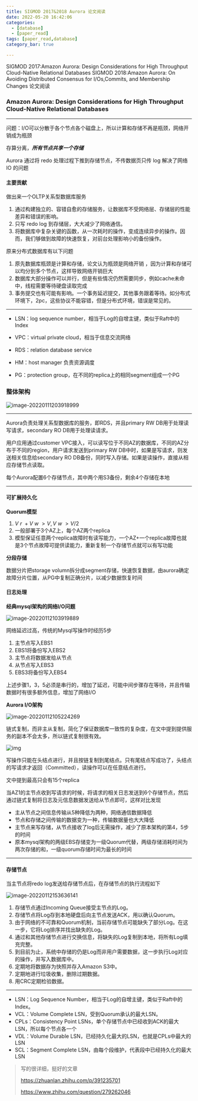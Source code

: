 ```yaml
---
title: SIGMOD 2017&2018 Aurora 论文阅读
date: 2022-05-20 16:42:06
categories: 
  - [database]
  - [paper_read]
tags: [paper_read,database]
category_bar: true

---
```


SIGMOD 2017:Amazon Aurora: Design Considerations for High Throughput Cloud-Native Relational Databases
SIGMOD 2018:Amazon Aurora: On Avoiding Distributed Consensus for I/Os,Commits, and Membership Changes
论文阅读

<!-- more -->

### Amazon Aurora: Design Considerations for High Throughput Cloud-Native Relational Databases

-----------

问题：I/O可以分散于各个节点各个磁盘上，所以计算和存储不再是瓶颈，网络开销成为瓶颈

存算分离，***所有节点共享一个存储***

Aurora 通过将 redo 处理过程下推到存储节点，不传数据页只传 log 解决了网络 IO 的问题

#### 主要贡献

做出来一个OLTP关系型数据库服务

1. 通过构建独立的、容错自愈的存储服务，让数据库不受网络层、存储层的性能差异和错误的影响。
2. 只写 redo log 到存储层，大大减少了网络通信。
3. 将数据库中复杂关键的函数，从一次耗时的操作，变成连续异步的操作。因而，我们够做到故障的快速恢复，对前台处理影响小的备份操作。

原来分布式数据库有以下问题

1. 原先数据库瓶颈是计算和存储，论文认为瓶颈是网络开销 ，因为计算和存储可以均分到多个节点，这样导致网络开销巨大
2. 数据库大部分操作可以并行，但是有些情况仍然需要同步，例如cache未命中，线程需要等待硬盘读取完成
3. 事务提交也有可能有影响。一个事务延迟提交，其他事务跟着等待。如分布式环境下，2pc，这些协议不能容错，但是分布式环境，错误是常见的。

--------

- LSN：log sequence number，相当于Log的自增主键，类似于Raft中的Index

- VPC：virtual private cloud，相当于信息交流网络
- RDS：relation database service
- HM：host manager 负责资源调度
- PG：protection group，在不同的replica上的相同segment组成一个PG

### 整体架构

![image-20220111203918999](aurora/image-20220111203918999.png)

-------------

Aurora负责处理关系型数据库的服务，即RDS，并且primary RW DB用于处理读写请求，secondary RO DB用于处理读请求。

用户应用通过customer VPC接入，可以读写位于不同AZ的数据库，不同的AZ分布于不同的region，用户请求发送到primary RW DB中时，如果是写请求，则发送相关信息给secondary RO DB备份，同时写入存储。如果是读操作，直接从相应存储节点读取。

每个Aurora配置6个存储节点，其中两个用S3备份，剩余4个存储在本地

-----

#### 可扩展持久化

**Quorum模型** 

1. $V~r~ +V~w~>V, V~w~>V/2$
2. 一般部署于3个AZ上，每个AZ两个replica
3. 模型保证任意两个replica故障时有读写能力，一个AZ+一个replica故障也就是3个节点故障可提供读能力，重新复制一个存储节点就可以有写功能

**分段存储**

数据分片把storage volumn拆分成segment存储，快速恢复数据，由aurora确定故障分片位置，从PG中复制正确分片，以减少数据恢复时间

#### 日志处理

**经典mysql架构的网络I/O问题**

![image-20220112103919889](aurora/image-20220112103919889.png)

网络延迟过高，传统的Mysql写操作时经历5步

1. 主节点写入EBS1
2. EBS1将备份写入EBS2
3. 主节点将数据发给从节点
4. 从节点写入EBS3
5. EBS3将备份写入EBS4

上述步骤1，3，5必须是串行的，增加了延迟，可能中间步骤存在等待，并且传输数据时有很多额外信息，增加了网络I/O

**Aurora I/O架构**

![image-20220112105224269](aurora/image-20220112105224269.png)

链式复制，而非主从复制，简化了保证数据库一致性的复杂度，在文中提到提供服务的副本不会太多，所以链式复制很有效。

![img](aurora/v2-6943e9714abb9fdd77bbff57180ce17b_720w.jpg)

写操作只能在头结点进行，并且按链复制到尾结点。只有尾结点写成功了，头结点的写请求才返回（Committed），读操作可以在任意结点进行。

文中提到最高只会有15个replica

当AZ1的主节点收到写请求的时候，将请求的相关日志发送到6个存储节点，然后通过链式复制将日志及元信息数据发送给从节点即可，这样对比发现

- 主从节点之间信息传输从5种降低为两种，网络通信数据降低
- 节点和存储之间传输的数据变为一种，传输数据量也大大降低
- 主节点来写存储，从节点接收了log后无需操作，减少了原本架构的第4，5步的时间
- 原本mysql架构的两级EBS存储变为一级Quorum代替，两级存储消耗时间为两次存储的和，一级quorum存储时间为最长的时间

----------

#### 存储节点

当主节点将redo log发送给存储节点后，在存储节点的执行流程如下

![image-20220112153636141](aurora/image-20220112153636141.png)

1. 存储节点通过Incoming Queue接受主节点的Log。
2. 存储节点将Log存到本地硬盘后向主节点发送ACK，用以确认Quorum。
3. 由于网络的不可靠和Quorum机制，当前存储节点可能缺失了部分Log。在这一步，它将Log排序并找出缺失的Log。
4. 通过和其他存储节点进行交换信息，将缺失的Log复制到本地，将所有Log填充完整。
5. 到目前为止，系统中存储的仍是Log而非用户需要数据，这一步执行Log对应的操作，并写入数据库中。
6. 定期地将数据存为快照并存入Amazon S3中。
7. 定期地进行垃圾收集，删除过期数据。
8. 用CRC定期检验数据。

-----

- LSN：Log Sequence Number，相当于Log的自增主键，类似于Raft中的Index。
- VCL：Volume Complete LSN，受到Quorum承认的最大LSN。
- CPLs：Consistency Point LSNs，单个存储节点中已经收到ACK的最大LSN，所以每个节点各一个
- VDL：Volume Durable LSN，已经持久化最大的LSN，也就是CPLs中最大的LSN
- SCL：Segment Complete LSN，由每个段维护，代表段中已经持久化的最大LSN

> 写的很详细，挺好的文章
>
> https://zhuanlan.zhihu.com/p/391235701
>
> https://www.zhihu.com/question/279262046
